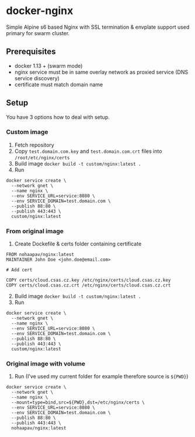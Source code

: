 # docker-nginx
Simple Alpine s6 based Nginx with SSL termination & envplate support used primary for swarm cluster.

## Prerequisites 

* docker 1.13 + (swarm mode)
* nginx service must be in same overlay network as proxied service (DNS service discovery)
* certificate must match domain name

## Setup

You have 3 options how to deal with setup.

### Custom image

1. Fetch repository
2. Copy ``test.domain.com.key`` and ``test.domain.com.crt`` files into ``/root/etc/nginx/certs``
3. Build image ``docker build -t custom/nginx:latest .``
4. Run
```{r, engine='bash', count_lines}
docker service create \
  --network gnet \
  --name nginx \
  --env SERVICE_URL=service:8080 \
  --env SERVICE_DOMAIN=test.domain.com \
  --publish 88:80 \
  --publish 443:443 \
  custom/nginx:latest
```

### From original image

1. Create Dockefile & certs folder containing certificate
```{r, engine='bash', count_lines}
FROM nohaapav/nginx:latest
MAINTAINER John Doe <john.doe@email.com>

# Add cert

COPY certs/cloud.csas.cz.key /etc/nginx/certs/cloud.csas.cz.key
COPY certs/cloud.csas.cz.crt /etc/nginx/certs/cloud.csas.cz.crt
```
2. Build image ``docker build -t custom/nginx:latest .``
3. Run
```{r, engine='bash', count_lines}
docker service create \
  --network gnet \
  --name nginx \
  --env SERVICE_URL=service:8080 \
  --env SERVICE_DOMAIN=test.domain.com \
  --publish 88:80 \
  --publish 443:443 \
  custom/nginx:latest
```

### Original image with volume
1. Run (I've used my current folder for example therefore source is ``${PWD}``)
```{r, engine='bash', count_lines}
docker service create \
  --network gnet \
  --name nginx \
  --mount=type=bind,src=${PWD},dst=/etc/nginx/certs \
  --env SERVICE_URL=service:8080 \
  --env SERVICE_DOMAIN=test.domain.com \
  --publish 88:80 \
  --publish 443:443 \
  nohaapav/nginx:latest
```
